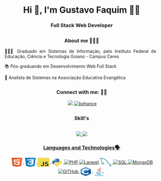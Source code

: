 <link rel="stylesheet" href="https://cdn.jsdelivr.net/gh/devicons/devicon@v2.15.1/devicon.min.css">

<h1 align="center">Hi 👋, I'm Gustavo Faquim 🏳️‍🌈</h1>
<h3 align="center">Full Stack Web Developer</h3>


<!--
**gustavofaquim/gustavofaquim** is a ✨ _special_ ✨ repository because its `README.md` (this file) appears on your GitHub profile.

Here are some ideas to get you started:

- 🔭 I’m currently working on ...
- 🌱 I’m currently learning ...
- 👯 I’m looking to collaborate on ...
- 🤔 I’m looking for help with ...
- 💬 Ask me about ...
- 📫 How to reach me: ...
- 😄 Pronouns: ...
- ⚡ Fun fact: ...
-->


##
<div align="center">
    <h3>About me 🙋🏻‍♂️</h3>
    <p align="justify">👨🏻‍🎓 Graduado em Sistemas de Informação, pelo Instituto Federal de Educação, Ciência e Tecnologia Goiano - Campus Ceres</p>
    <p align="justify">📚 Pós-graduando em Desenvolvimento Web Full Stack</p>
    <p align="justify">💼 Analista de Sistemas na Associação Educativa Evangélica</p>
</div> 
 

##

<div align="center">
 <h3> Connect with me: 🤳🏻 </h3>
    <a target="_blank" href="https://www.linkedin.com/in/gustavofaquim/"><img src="https://img.shields.io/badge/LinkedIn-0077B5?style=for-the-badge&logo=linkedin&logoColor=white" alt=""></a>
    <a target="_blank" href="mailto:gustavofaquim408@gmail.com"><img src="https://img.shields.io/badge/Gmail-D14836?style=for-the-badge&logo=gmail&logoColor=white"></a>
    <a target="_blank" href="https://www.behance.net/gustavofaquim"><img src="https://img.shields.io/badge/-Behance-blue?style=for-the-badge&logo=behance&logoColor=white" alt="behance"></a>
</div> 



##

<div align="center">
    <h3> Skill's </h3>
     <div align="center">
       <a href="https://github.com/gustavofaquim"> <br>
        <img height="160em" src="https://github-readme-stats.vercel.app/api?username=gustavofaquim&show_icons=true&theme=gotham&include_all_commits=true&count_private=true"/>
        <img height="160em" src="https://github-readme-stats.vercel.app/api/top-langs/?username=gustavofaquim&layout=compact&langs_count=7&theme=gotham"/>
</div> 

<div align="center">
      <h3>Languages and Technologies🗣️</h3>
      <div style="display: inline_block">
       <img align="center" alt="HTML" height="30" width="40" src="https://raw.githubusercontent.com/devicons/devicon/master/icons/html5/html5-original.svg">
       <img align="center" alt="CSS" height="30" width="40" src="https://raw.githubusercontent.com/devicons/devicon/master/icons/css3/css3-original.svg">
       <img align="center" alt="Javascript" height="30" width="40" src="https://raw.githubusercontent.com/devicons/devicon/master/icons/javascript/javascript-original.svg">
       <img align="center" alt="Python" height="30" width="40" src="https://raw.githubusercontent.com/devicons/devicon/master/icons/python/python-original.svg">
       <img align="center" alt="PHP" height="40" width="40" src="https://cdn.jsdelivr.net/gh/devicons/devicon/icons/php/php-original.svg">
       <img align="center" alt="Laravel" height="40" width="40" src="https://cdn.jsdelivr.net/gh/devicons/devicon/icons/laravel/laravel-plain-wordmark.svg" />
       <img align="center" alt="MySQL" height="30" width="40" src="https://raw.githubusercontent.com/devicons/devicon/master/icons/mysql/mysql-original.svg">
       <img align="center" alt="SQL" height="50" width="60"  src="https://cdn.jsdelivr.net/gh/devicons/devicon/icons/microsoftsqlserver/microsoftsqlserver-plain-wordmark.svg" />
       <img align="center" alt="MongoDB" height="50" width="50" src="https://cdn.jsdelivr.net/gh/devicons/devicon/icons/mongodb/mongodb-plain-wordmark.svg" />
       <img align="center" alt="GITHub" height="40" width="40" style="background-color: #FFF; padding: 0px;" src="https://cdn.jsdelivr.net/gh/devicons/devicon/icons/github/github-original-wordmark.svg">   
       <img align="center" alt="C" height="30" width="40" src="https://raw.githubusercontent.com/devicons/devicon/master/icons/c/c-original.svg">
       <img align="center" alt="Java" height="30" width="40" src="https://raw.githubusercontent.com/devicons/devicon/master/icons/java/java-original.svg">
</div>


